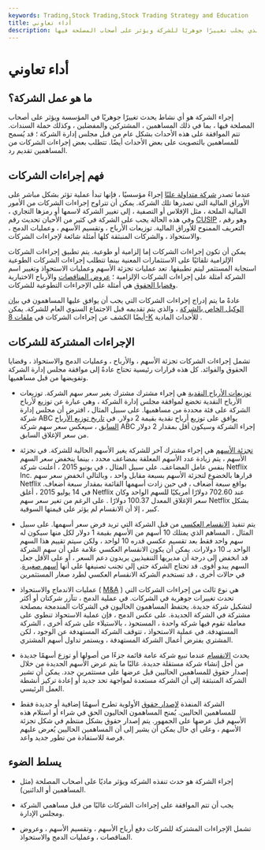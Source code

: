 ```yaml
---
keywords: Trading,Stock Trading,Stock Trading Strategy and Education
title: أداء تعاوني
description: إجراء الشركة هو أي حدث ، تتم الموافقة عليه عادةً من قبل مجلس إدارة الشركة ، والذي يجلب تغييرًا جوهريًا للشركة ويؤثر على أصحاب المصلحة فيها.
---
```


# أداء تعاوني
## ما هو عمل الشركة؟

إجراء الشركة هو أي نشاط يحدث تغييرًا جوهريًا في المؤسسة ويؤثر على أصحاب المصلحة فيها ، بما في ذلك المساهمين ، المشتركين والمفضلين ، وكذلك حملة السندات. تتم الموافقة على هذه الأحداث بشكل عام من قبل مجلس إدارة الشركة ؛ قد يُسمح للمساهمين بالتصويت على بعض الأحداث أيضًا. تتطلب بعض إجراءات الشركات من المساهمين تقديم رد.

## فهم إجراءات الشركات

عندما تصدر [شركة متداولة علنًا](/publiccompany) إجراءً مؤسسيًا ، فإنها تبدأ عملية تؤثر بشكل مباشر على الأوراق المالية التي تصدرها تلك الشركة. يمكن أن تتراوح إجراءات الشركات من الأمور المالية الملحة ، مثل الإفلاس أو التصفية ، إلى تغيير الشركة لاسمها أو رمزها التجاري ، وفي هذه الحالة يجب على الشركة في كثير من الأحيان تحديث رقم [CUSIP](/cusipnumber) ، وهو رقم التعريف الممنوح للأوراق المالية. توزيعات الأرباح ، وتقسيم الأسهم ، وعمليات الدمج ، والاستحواذ ، والشركات المنبثقة كلها أمثلة شائعة لإجراءات الشركات.

يمكن أن تكون إجراءات الشركات إما إلزامية أو طوعية. يتم تطبيق إجراءات الشركات الإلزامية تلقائيًا على الاستثمارات المعنية بينما تتطلب إجراءات الشركات الطوعية استجابة المستثمر ليتم تطبيقها. تعد عمليات تجزئة الأسهم وعمليات الاستحواذ وتغيير اسم الشركة أمثلة على إجراءات الشركات الإلزامية ؛ [عروض المناقصات](/tenderoffer) والأرباح الاختيارية [وقضايا الحقوق](/rightsoffering) هي أمثلة على الإجراءات التطوعية للشركات.

عادةً ما يتم إدراج إجراءات الشركات التي يجب أن يوافق عليها المساهمون في [بيان الوكيل الخاص بالشركة](/proxystatement) ، والذي يتم تقديمه قبل الاجتماع السنوي العام للشركة. يمكن أيضًا الكشف عن إجراءات الشركات في [ملفات 8-K](/8-k) للأحداث المادية .

## الإجراءات المشتركة للشركات

تشمل إجراءات الشركات تجزئة الأسهم ، والأرباح ، وعمليات الدمج والاستحواذ ، وقضايا الحقوق والفوائد. كل هذه قرارات رئيسية تحتاج عادةً إلى موافقة مجلس إدارة الشركة وتفويضها من قبل مساهميها.

- [توزيعات الأرباح النقدية](/cashdividend) هي إجراء مشترك مشترك يغير سعر سهم الشركة. توزيعات الأرباح النقدية تخضع لموافقة مجلس إدارة الشركة ، وهي عبارة عن توزيع لأرباح الشركة على فئة محددة من مساهميها. على سبيل المثال ، افترض أن مجلس إدارة شركة ABC يوافق على توزيع أرباح نقدية بقيمة 2 دولار. في [تاريخ توزيع الأرباح السابق](/ex-dividend) ، سيعكس سعر سهم شركة ABC إجراء الشركة وسيكون أقل بمقدار 2 دولار من سعر الإغلاق السابق.

- [تجزئة الأسهم](/stocksplit) هي إجراء مشترك آخر للشركة يغير الأسهم الحالية للشركة. في تجزئة الأسهم ، يتم زيادة عدد الأسهم المعلقة بمضاعف محدد ، بينما ينخفض سعر السهم بنفس عامل المضاعف. على سبيل المثال ، في يونيو 2015 ، أعلنت شركة Netflix Inc. قرارها بالخضوع لتجزئة الأسهم بسبعة مقابل واحد ، وبالتالي انخفض سعر سهم Netflix بواقع سبعة أضعاف ، في حين زادت أسهمها القائمة بمقدار سبعة أضعاف. في 14 يوليو 2015 ، أغلق Netflix عند 702.60 دولارًا أمريكيًا للسهم الواحد وكان سعر الإغلاق المعدل 100.37 دولارًا . على الرغم من تغير سعر سهم Netflix بشكل كبير ، إلا أن الانقسام لم يؤثر على قيمتها السوقية.

- يتم تنفيذ [الانقسام العكسي](/reversesplit) من قبل الشركة التي تريد فرض سعر أسهمها. على سبيل المثال ، المساهم الذي يمتلك 10 أسهم من الأسهم بقيمة 1 دولار لكل منها سيكون له سهم واحد فقط بعد تقسيم عكسي قدره 10 لواحد ، ولكن سيتم تقييم هذا السهم الواحد بـ 10 دولارات. يمكن أن يكون الانقسام العكسي علامة على أن سهم الشركة قد انخفض إلى درجة أن مديريها التنفيذيين يريدون دعم السعر ، أو على الأقل جعل السهم يبدو أقوى. قد تحتاج الشركة حتى إلى تجنب تصنيفها على أنها [أسهم صغيرة](/pennystock). في حالات أخرى ، قد تستخدم الشركة الانقسام العكسي لطرد صغار المستثمرين

- عمليات الاندماج والاستحواذ ( [M&A](/mergersandacquisitions) ) هي نوع ثالث من إجراءات الشركات التي تحدث تغييرات جوهرية في الشركات. في عملية الدمج ، تتآزر شركتان أو أكثر لتشكيل شركة جديدة. يحتفظ المساهمون الحاليون في الشركات المندمجة بمصلحة مشتركة في الشركة الجديدة. على عكس الدمج ، فإن عملية الاستحواذ تنطوي على معاملة تقوم فيها شركة واحدة ، المستحوذ ، بالاستيلاء على شركة أخرى ، الشركة المستهدفة. في عملية الاستحواذ ، تتوقف الشركة المستهدفة عن الوجود ، لكن المشتري يفترض أعمال الشركة المستهدفة ، ويستمر تداول أسهم المشتري.

- يحدث [الانقسام](/spinoff) عندما تبيع شركة عامة قائمة جزءًا من أصولها أو توزع أسهمًا جديدة من أجل إنشاء شركة مستقلة جديدة. غالبًا ما يتم عرض الأسهم الجديدة من خلال إصدار حقوق للمساهمين الحاليين قبل عرضها على مستثمرين جدد. يمكن أن تشير الشركة المنبثقة إلى أن الشركة مستعدة لمواجهة تحد جديد أو إعادة تركيز أنشطة العمل الرئيسي.

- الشركة المنفذة [لإصدار حقوق](/rightsoffering) الأولوية تطرح أسهمًا إضافية أو جديدة فقط للمساهمين الحاليين. يُمنح المساهمون الحاليون الحق في شراء أو استلام هذه الأسهم قبل عرضها على الجمهور. يتم إصدار حقوق بشكل منتظم في شكل تجزئة الأسهم ، وعلى أي حال يمكن أن يشير إلى أن المساهمين الحاليين يُعرض عليهم فرصة للاستفادة من تطور جديد واعد.

## يسلط الضوء

- إجراء الشركة هو حدث تنفذه الشركة ويؤثر ماديًا على أصحاب المصلحة (مثل المساهمين أو الدائنين).

- يجب أن تتم الموافقة على إجراءات الشركات غالبًا من قبل مساهمي الشركة ومجلس الإدارة.

- تشمل الإجراءات المشتركة للشركات دفع أرباح الأسهم ، وتقسيم الأسهم ، وعروض المناقصات ، وعمليات الدمج والاستحواذ.

